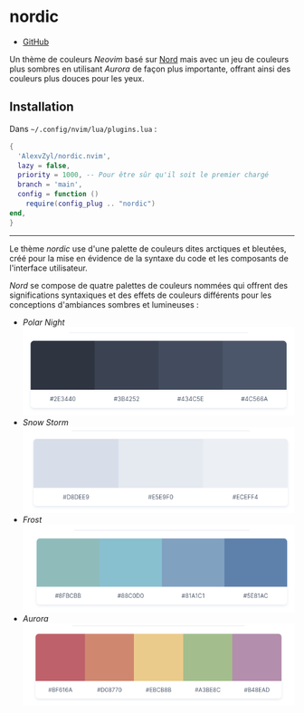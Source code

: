 # nordic

- [GitHub](https://github.com/AlexvZyl/nordic.nvim)

Un thème de couleurs *Neovim* basé sur [Nord](https://www.nordtheme.com/) mais avec un jeu de couleurs plus sombres en utilisant *Aurora* de façon plus importante, offrant ainsi des couleurs plus douces pour les yeux.

## Installation

Dans `~/.config/nvim/lua/plugins.lua` :
```lua
{
  'AlexvZyl/nordic.nvim',
  lazy = false,
  priority = 1000, -- Pour être sûr qu'il soit le premier chargé
  branch = 'main',
  config = function ()
	require(config_plug .. "nordic")
end,
}
```

----

Le thème *nordic* use d'une palette de couleurs dites arctiques et bleutées, créé pour la mise en évidence de la syntaxe du code et les composants de l'interface utilisateur.

*Nord* se compose de quatre palettes de couleurs nommées qui offrent des significations syntaxiques et des effets de couleurs différents pour les conceptions d'ambiances sombres et lumineuses :
- *Polar Night*
![Polar Night](IMG/002_polar_night.png)
- *Snow Storm*
![Snow Storm](IMG/003_snow_storm.png)
- *Frost*
![Frost](IMG/004_frost.png)
- *Aurora*
![Aurora](IMG/005_aurora.png)

